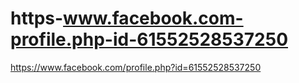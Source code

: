 # https-www.facebook.com-profile.php-id-61552528537250
https://www.facebook.com/profile.php?id=61552528537250
